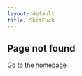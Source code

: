 ```yaml
---
layout: default
title: ShitFuck
---
```

## Page not found

[Go to the homepage](/ "Back to homepage")